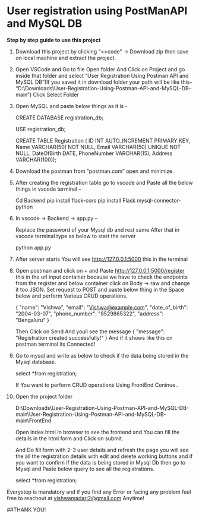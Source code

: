 # User registration using PostManAPI and MySQL DB

****Step by step guide to use this project****

1)	Download this project by clicking “<>code” -> Download zip then save on local machine and extract the project.

2)	Open VSCode and Go to file Open folder And Click on Project and go inside that folder and select “User Registration Using Postman API and MySQL DB”(If you saved it in download folder your path will be like 
    this- “D:\Downloads\User-Registration-Using-Postman-API-and-MySQL-DB-main”) Click Select Folder

3)	Open MySQL and paste below things as it is -

    CREATE DATABASE registration_db;

    USE registration_db;

    CREATE TABLE Registration ( ID INT AUTO_INCREMENT PRIMARY KEY, Name VARCHAR(50) NOT NULL, Email VARCHAR(50) UNIQUE NOT NULL, DateOfBirth DATE, PhoneNumber VARCHAR(15), Address VARCHAR(100));

4)	Download the postman from “postman.com” open and minimize.

5)	After creating the registration table go to vscode and Paste all the below things in vscode terminal  –

    Cd Backend
    pip install flask-cors
    pip install Flask mysql-connector-python

6)	In vscode -> Backend -> app.py –
   
    Replace the password of your Mysql db and rest same
    After that in vscode terminal type as below to start the server
    
    python app.py 

7)	After server starts You will see http://127.0.0.1:5000 this in the terminal
   
8)	Open postman and click on + and Paste http://127.0.0.1:5000/register this in the url input container because we have to check the endpoints from the register and below container click on Body -> raw and           change it too JSON.
    Set request to POST and paste below thing in the Space below and perform Various CRUD operations.
    
    {
      "name": "Vishwa",
      "email": "Vishwa@example.com",
      "date_of_birth": "2004-03-07",
      "phone_number": "8529865322",
      "address": "Bengaluru"
    }
    
    Then Click on Send And youll see the message 
    {
        "message": "Registration created successfully!"
    }
    And if it shows like this on postman terminal its Connected!

9)	Go to mysql and write as below to check if the data being stored in the Mysql database.

    select *from registration;
    
    If You want to perform CRUD operations Using FrontEnd Coninue..
  	
11)	Open the project folder
     
    D:\Downloads\User-Registration-Using-Postman-API-and-MySQL-DB-main\User-Registration-Using-Postman-API-and-MySQL-DB-main\FrontEnd
    
    Open index.html In browser to see the frontend and You can fill the details in the html form and Click on submit. 
    
    And Do fill form with 2-3 user details and refresh the page you will see the all the registration details with edit and delete working buttons and if you want to confirm if the data is being stored in Mysql       Db then go to Mysql and Paste below query to see all the registrations.
    
    select *from registration;


Everystep is mandatory and if you find any Error or facing any problem feel free to reachout at vishwamadari2@gmail.com Anytime!

##THANK YOU!






